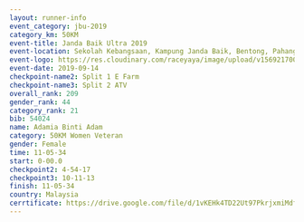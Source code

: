 ```yaml
---
layout: runner-info 
event_category: jbu-2019 
category_km: 50KM 
event-title: Janda Baik Ultra 2019
event-location: Sekolah Kebangsaan, Kampung Janda Baik, Bentong, Pahang, Malaysia 
event-logo: https://res.cloudinary.com/raceyaya/image/upload/v1569217009/logo/janda-baik_vch1pc.jpg 
event-date: 2019-09-14 
checkpoint-name2: Split 1 E Farm 
checkpoint-name3: Split 2 ATV 
overall_rank: 209
gender_rank: 44
category_rank: 21
bib: 54024
name: Adamia Binti Adam
category: 50KM Women Veteran
gender: Female
time: 11-05-34
start: 0-00.0
checkpoint2: 4-54-17
checkpoint3: 10-11-13
finish: 11-05-34
country: Malaysia
cerrtificate: https://drive.google.com/file/d/1vKEHk4TD22Ut97PkrjxmiMdf0wg18bMl/view?usp=sharing
---
```

